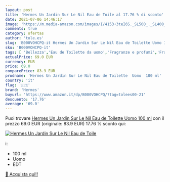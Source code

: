 ```yaml
---
layout: post
title: 'Hermes Un Jardin Sur Le Nil Eau de Toile al 17.76 % di sconto'
date: 2021-07-06 14:46:17
image: 'https://m.media-amazon.com/images/I/4153+3teI6S._SL500_._SL400_.jpg'
comments: true
category: ofertas
author: 'tole.es'
slug: 'B000VOHCPQ-it Hermes Un Jardin Sur Le Nil Eau de Toilette Uomo 100 ml'
sku: 'B000VOHCPQ-it'
tags: [ 'Bellezza','Eau de Toilette da uomo','Fragranze e profumi','Fragranze e profumi da uomo','hermes', ]
actualPrice: 69.0 EUR
currency: EUR
price: 69.0
comparePrice: 83.9 EUR
prodname: 'Hermes Un Jardin Sur Le Nil Eau de Toilette  Uomo  100 ml'
country: 'it'
flag: '🇮🇹'
brand: 'Hermes'
buyurl: 'https://www.amazon.it/dp/B000VOHCPQ/?tag=tolees00-21'
descuento: '17.76'
average: '69.0'
---
```


Puoi trovare [Hermes Un Jardin Sur Le Nil Eau de Toilette  Uomo  100 ml](https://www.amazon.it/dp/B000VOHCPQ/?tag=tolees00-21) con il prezzo 69.0 EUR (originale: 83.9 EUR) 17.76 % sconto qui:

[![Hermes Un Jardin Sur Le Nil Eau de Toile](https://m.media-amazon.com/images/I/4153+3teI6S._SL500_._SL400_.jpg)](https://www.amazon.it/dp/B000VOHCPQ/?tag=tolees00-21)

ℹ️:

- 100 ml
- Uomo
- EDT

[🛒 Acquista qui!!](https://www.amazon.it/dp/B000VOHCPQ/?tag=tolees00-21)
